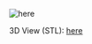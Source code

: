 ![here](/Shreddergruppe_expl/Shreddergruppe.PNG)

3D View (STL): [here](/Shreddergruppe_STL/Baugruppe)